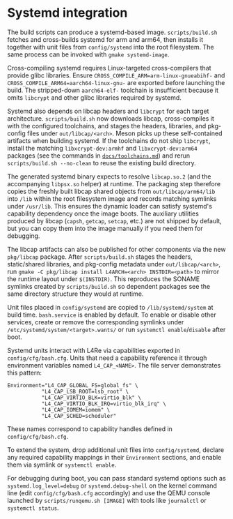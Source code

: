 # Systemd integration

The build scripts can produce a systemd-based image. `scripts/build.sh` fetches and cross-builds systemd for arm and arm64, then installs it together with unit files from `config/systemd` into the root filesystem. The same process can be invoked with `gmake systemd-image`.

Cross-compiling systemd requires Linux-targeted cross-compilers that provide
glibc libraries. Ensure `CROSS_COMPILE_ARM=arm-linux-gnueabihf-` and
`CROSS_COMPILE_ARM64=aarch64-linux-gnu-` are exported before launching the
build. The stripped-down `aarch64-elf-` toolchain is insufficient because it
omits `libcrypt` and other glibc libraries required by systemd.

Systemd also depends on libcap headers and `libcrypt` for each target
architecture. `scripts/build.sh` now downloads libcap, cross-compiles it with
the configured toolchains, and stages the headers, libraries, and pkg-config
files under `out/libcap/<arch>`. Meson picks up these self-contained artifacts
when building systemd. If the toolchains do not ship `libcrypt`, install the
matching `libxcrypt-dev:armhf` and `libxcrypt-dev:arm64` packages (see the
commands in [`docs/toolchains.md`](./toolchains.md)) and rerun
`scripts/build.sh --no-clean` to reuse the existing build directory.

The generated systemd binary expects to resolve `libcap.so.2` (and the
accompanying `libpsx.so` helper) at runtime. The packaging step therefore copies
the freshly built libcap shared objects from `out/libcap/arm64/lib` into
`/lib` within the root filesystem image and records matching symlinks under
`/usr/lib`. This ensures the dynamic loader can satisfy systemd's capability
dependency once the image boots. The auxiliary utilities produced by libcap
(`capsh`, `getcap`, `setcap`, etc.) are not shipped by default, but you can
copy them into the image manually if you need them for debugging.

The libcap artifacts can also be published for other components via the new
`pkg/libcap` package. After `scripts/build.sh` stages the headers, static/shared
libraries, and pkg-config metadata under `out/libcap/<arch>`, run
`gmake -C pkg/libcap install L4ARCH=<arch> INSTDIR=<path>` to mirror the runtime
layout under `$(INSTDIR)`. This reproduces the SONAME symlinks created by
`scripts/build.sh` so dependent packages see the same directory structure they
would at runtime.

Unit files placed in `config/systemd` are copied to `/lib/systemd/system` at build time. `bash.service` is enabled by default. To enable or disable other services, create or remove the corresponding symlinks under `/etc/systemd/system/<target>.wants/` or run `systemctl enable`/`disable` after boot.

Systemd units interact with L4Re via capabilities exported in `config/cfg/bash.cfg`. Units that need a capability reference it through environment variables named `L4_CAP_<NAME>`. The file server demonstrates this pattern:

```
Environment="L4_CAP_GLOBAL_FS=global_fs" \
           "L4_CAP_LSB_ROOT=lsb_root" \
           "L4_CAP_VIRTIO_BLK=virtio_blk" \
           "L4_CAP_VIRTIO_BLK_IRQ=virtio_blk_irq" \
           "L4_CAP_IOMEM=iomem" \
           "L4_CAP_SCHED=scheduler"
```

These names correspond to capability handles defined in `config/cfg/bash.cfg`.

To extend the system, drop additional unit files into `config/systemd`, declare any required capability mappings in their `Environment` sections, and enable them via symlink or `systemctl enable`.

For debugging during boot, you can pass standard systemd options such as `systemd.log_level=debug` or `systemd.debug-shell` on the kernel command line (edit `config/cfg/bash.cfg` accordingly) and use the QEMU console launched by `scripts/runqemu.sh [IMAGE]` with tools like `journalctl` or `systemctl status`.
